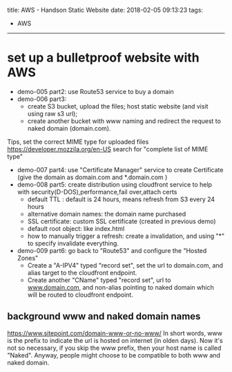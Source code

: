 title: AWS - Handson Static Website
date: 2018-02-05 09:13:23
tags:
- AWS
---

# set up a bulletproof website with AWS


* demo-005 part2: use Route53 service to buy a domain
* demo-006 part3:
  * create S3 bucket, upload the files; host static website (and visit using raw s3 url);
  * create another bucket with www naming and redirect the request to naked domain (domain.com).

Tips, set the correct MIME type for uploaded files
https://developer.mozzila.org/en-US
search for "complete list of MIME type"

* demo-007 part4: use "Certificate Manager" service to create Certificate (give the domain as domain.com and *.domain.com )
* demo-008 part5: create distribution using cloudfront service to help with security(D-DOS),performance,fail over,attach certs
    * default TTL : default is 24 hours, means refresh from S3 every 24 hours
    * alternative domain names: the domain name purchased
    * SSL certificate: custom SSL certificate (created in previous demo)
    * default root object: like index.html
    * how to manually trigger a refresh: create a invalidation, and using "*" to specify invalidate everything.
* demo-009 part6: go back to "Route53" and configure the "Hosted Zones"
    * Create a "A-IPV4" typed "record set", set the url to domain.com, and alias target to the cloudfront endpoint.
    * Create another "CName" typed "record set", url to www.domain.com, and non-alias pointing to naked domain which will be routed to cloudfront endpoint.

## background www and naked domain names

https://www.sitepoint.com/domain-www-or-no-www/
In short words, www is the prefix to indicate the url is hosted on internet (in olden days). Now it's not so necessary, if you skip the www prefix, then your host name is called "Naked". Anyway, people might choose to be compatible to both www and naked domain.
